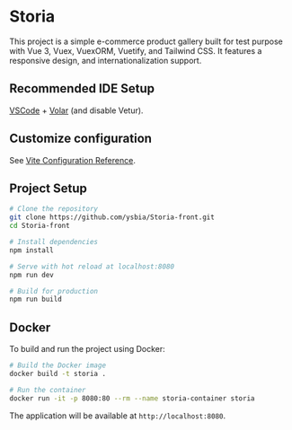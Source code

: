 # Storia

This project is a simple e-commerce product gallery built for test purpose with Vue 3, Vuex, VuexORM, Vuetify, and Tailwind CSS. It features a responsive design, and internationalization support.

## Recommended IDE Setup

[VSCode](https://code.visualstudio.com/) + [Volar](https://marketplace.visualstudio.com/items?itemName=Vue.volar) (and disable Vetur).

## Customize configuration

See [Vite Configuration Reference](https://vitejs.dev/config/).

## Project Setup

```bash
# Clone the repository
git clone https://github.com/ysbia/Storia-front.git
cd Storia-front

# Install dependencies
npm install

# Serve with hot reload at localhost:8080
npm run dev

# Build for production
npm run build
```

## Docker

To build and run the project using Docker:

```bash
# Build the Docker image
docker build -t storia .

# Run the container
docker run -it -p 8080:80 --rm --name storia-container storia
```

The application will be available at `http://localhost:8080`.
